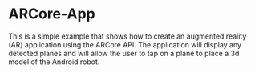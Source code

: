 # ARCore-App
This is a simple example that shows how to create an augmented reality (AR) application using the ARCore API. The application will display any detected planes and will allow the user to  tap on a plane to place a 3d model of the Android robot.
